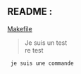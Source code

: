## README :
  [Makefile](https://github.com/mbeaujar/libft/blob/master/Makefile)
  > Je suis un test<br>
  > re test
 ```
  je suis une commande
  ```
